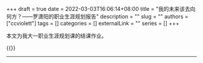 +++ 
draft = true
date = 2022-03-03T16:06:14+08:00
title = "我的未来该去向何方？——罗潇阳的职业生涯规划报告"
description = ""
slug = ""
authors = ["ccviolett"]
tags = []
categories = []
externalLink = ""
series = []
+++

本文为我大一职业生涯规划课的结课作业。

{{<toc>}}

----
